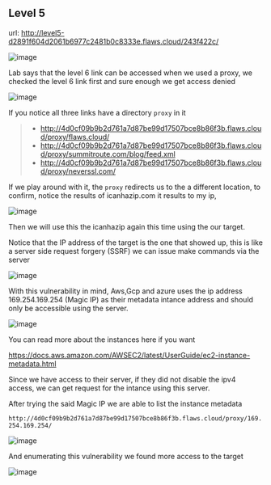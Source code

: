 ## Level 5
url: http://level5-d2891f604d2061b6977c2481b0c8333e.flaws.cloud/243f422c/

![image](https://github.com/user-attachments/assets/ff87639d-72f3-41d7-9a2d-ec12ebd99fc8)

Lab says that the level 6 link can be accessed when we used a proxy, we checked the level 6 link first and sure enough we get access denied

![image](https://github.com/user-attachments/assets/5f8ff2ea-d531-4221-9ca1-d53b90bd027f)

If you notice all three links have a directory `proxy` in it

>- http://4d0cf09b9b2d761a7d87be99d17507bce8b86f3b.flaws.cloud/proxy/flaws.cloud/
>- http://4d0cf09b9b2d761a7d87be99d17507bce8b86f3b.flaws.cloud/proxy/summitroute.com/blog/feed.xml
>- http://4d0cf09b9b2d761a7d87be99d17507bce8b86f3b.flaws.cloud/proxy/neverssl.com/
>
If we  play around with it, the `proxy` redirects us to the a different location, to confirm, notice the results of icanhazip.com it results to my ip, 

![image](https://github.com/user-attachments/assets/bcb95ce7-c823-4484-9828-6e3b5149b34f)

Then we will use this the icanhazip again this time using the our target. 

Notice that the IP address of the target is the one that showed up, this is like a server side request forgery (SSRF) we can issue make commands via the server

![image](https://github.com/user-attachments/assets/f6d0d92f-06c6-4339-972d-f6e4c5f68a35)

With this vulnerability in mind, Aws,Gcp and azure uses the ip address 169.254.169.254 (Magic IP) as their metadata intance address and should only be accessible using the server.

![image](https://github.com/user-attachments/assets/c9b93321-a6a4-455e-aa97-649e59e5eb64)

You can read more about the instances here if you want 


https://docs.aws.amazon.com/AWSEC2/latest/UserGuide/ec2-instance-metadata.html

Since we have access to their server, if they did not disable the ipv4 access, we can get request for the intance using this server.

After trying the said Magic IP we are able to list the instance metadata 

`http://4d0cf09b9b2d761a7d87be99d17507bce8b86f3b.flaws.cloud/proxy/169.254.169.254/`

![image](https://github.com/user-attachments/assets/aff90250-a6c4-4639-90ff-1be8e50d520b)

And enumerating this vulnerability we found more access to the target 


![image](https://github.com/user-attachments/assets/270e179b-b097-449b-9aad-6a71735f7c70)


